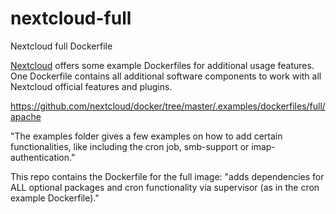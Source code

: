 # nextcloud-full
Nextcloud full Dockerfile

[Nextcloud](https://github.com/nextcloud/docker) offers some example Dockerfiles for additional usage features. One Dockerfile contains all additional software components to work with all Nextcloud official features and plugins.

https://github.com/nextcloud/docker/tree/master/.examples/dockerfiles/full/apache

"The examples folder gives a few examples on how to add certain functionalities, like including the cron job, smb-support or imap-authentication."

This repo contains the Dockerfile for the full image: "adds dependencies for ALL optional packages and cron functionality via supervisor (as in the cron example Dockerfile)."
